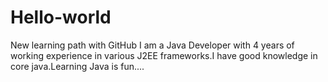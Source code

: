 # Hello-world
New learning path with GitHub
I am a Java Developer with 4 years of working experience in various J2EE frameworks.I have good knowledge in core java.Learning Java is fun....
